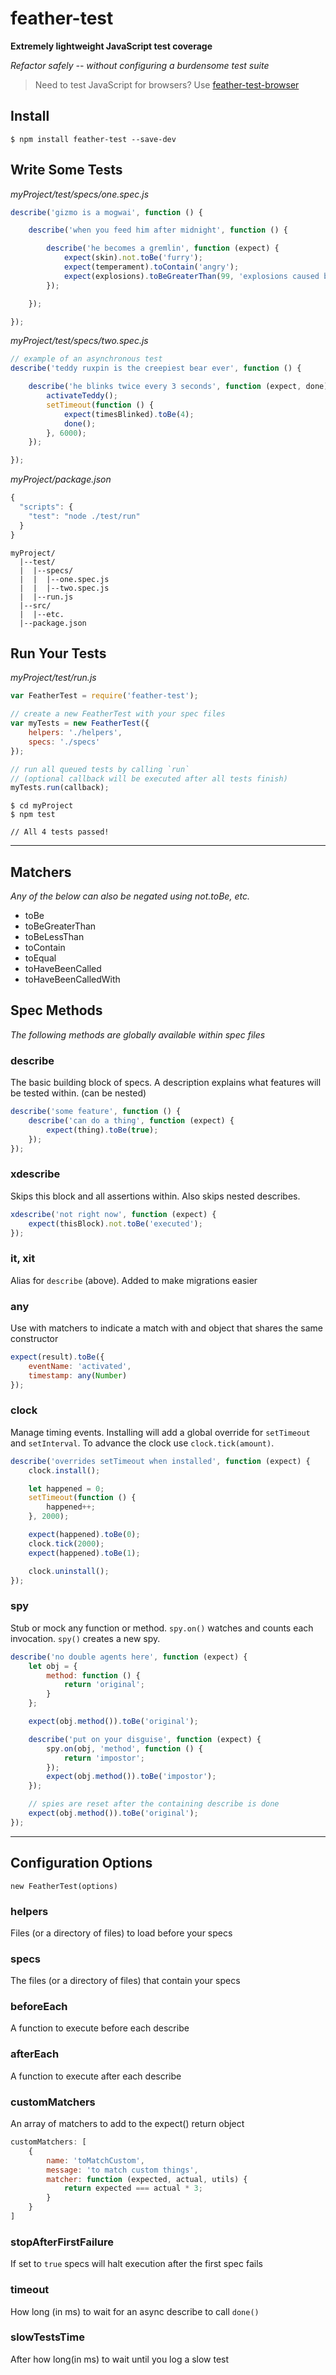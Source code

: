 # feather-test

**Extremely lightweight JavaScript test coverage**

*Refactor safely -- without configuring a burdensome test suite*

> Need to test JavaScript for browsers? Use [feather-test-browser](https://github.com/seebigs/feather-test-browser)

## Install
```
$ npm install feather-test --save-dev
```

## Write Some Tests

*myProject/test/specs/one.spec.js*
```js
describe('gizmo is a mogwai', function () {

    describe('when you feed him after midnight', function () {

        describe('he becomes a gremlin', function (expect) {
            expect(skin).not.toBe('furry');
            expect(temperament).toContain('angry');
            expect(explosions).toBeGreaterThan(99, 'explosions caused by gremlins');
        });

    });

});
```

*myProject/test/specs/two.spec.js*
```js
// example of an asynchronous test
describe('teddy ruxpin is the creepiest bear ever', function () {

    describe('he blinks twice every 3 seconds', function (expect, done) {
        activateTeddy();
        setTimeout(function () {
            expect(timesBlinked).toBe(4);
            done();
        }, 6000);
    });

});
```

*myProject/package.json*
```js
{
  "scripts": {
    "test": "node ./test/run"    
  }
}
```

```
myProject/
  |--test/
  |  |--specs/
  |  |  |--one.spec.js
  |  |  |--two.spec.js
  |  |--run.js
  |--src/
  |  |--etc.
  |--package.json
```

## Run Your Tests
*myProject/test/run.js*
```js
var FeatherTest = require('feather-test');

// create a new FeatherTest with your spec files
var myTests = new FeatherTest({
    helpers: './helpers',
    specs: './specs'
});

// run all queued tests by calling `run`
// (optional callback will be executed after all tests finish)
myTests.run(callback);
```

```
$ cd myProject
$ npm test

// All 4 tests passed!
```

---

## Matchers
*Any of the below can also be negated using not.toBe, etc.*

- toBe
- toBeGreaterThan
- toBeLessThan
- toContain
- toEqual
- toHaveBeenCalled
- toHaveBeenCalledWith

## Spec Methods
*The following methods are globally available within spec files*

### describe
The basic building block of specs. A description explains what features will be tested within. (can be nested)
```js
describe('some feature', function () {
    describe('can do a thing', function (expect) {
        expect(thing).toBe(true);
    });
});
```

### xdescribe
Skips this block and all assertions within. Also skips nested describes.
```js
xdescribe('not right now', function (expect) {
    expect(thisBlock).not.toBe('executed');
});
```

### it, xit
Alias for `describe` (above). Added to make migrations easier

### any
Use with matchers to indicate a match with and object that shares the same constructor
```js
expect(result).toBe({
    eventName: 'activated',
    timestamp: any(Number)
});
```

### clock
Manage timing events. Installing will add a global override for `setTimeout` and `setInterval`. To advance the clock use `clock.tick(amount)`.
```js
describe('overrides setTimeout when installed', function (expect) {
    clock.install();

    let happened = 0;
    setTimeout(function () {
        happened++;
    }, 2000);

    expect(happened).toBe(0);
    clock.tick(2000);
    expect(happened).toBe(1);

    clock.uninstall();
});
```

### spy
Stub or mock any function or method. `spy.on()` watches and counts each invocation. `spy()` creates a new spy.
```js
describe('no double agents here', function (expect) {
    let obj = {
        method: function () {
            return 'original';
        }
    };

    expect(obj.method()).toBe('original');

    describe('put on your disguise', function (expect) {
        spy.on(obj, 'method', function () {
            return 'impostor';
        });
        expect(obj.method()).toBe('impostor');
    });

    // spies are reset after the containing describe is done
    expect(obj.method()).toBe('original');
});
```

---

## Configuration Options
`new FeatherTest(options)`

### helpers
Files (or a directory of files) to load before your specs

### specs
The files (or a directory of files) that contain your specs

### beforeEach
A function to execute before each describe

### afterEach
A function to execute after each describe

### customMatchers
An array of matchers to add to the expect() return object
```js
customMatchers: [
    {
        name: 'toMatchCustom',
        message: 'to match custom things',
        matcher: function (expected, actual, utils) {
            return expected === actual * 3;
        }
    }
]
```

### stopAfterFirstFailure
If set to `true` specs will halt execution after the first spec fails

### timeout
How long (in ms) to wait for an async describe to call `done()`

### slowTestsTime
After how long(in ms) to wait until you log a slow test